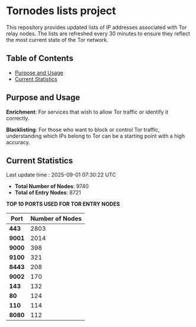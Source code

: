 # Tornodes lists project

This repository provides updated lists of IP addresses associated with Tor relay nodes. The lists are refreshed every 30 minutes to ensure they reflect the most current state of the Tor network.

## Table of Contents

- [Purpose and Usage](#purpose-and-usage)
- [Current Statistics](#current-statistics)


## Purpose and Usage

**Enrichment**: For services that wish to allow Tor traffic or identify it correctly.

**Blacklisting**: For those who want to block or control Tor traffic, understanding which IPs belong to Tor can be a starting point with a high accuracy.

## Current Statistics

Last update time : 2025-09-01 07:30:22 UTC

- **Total Number of Nodes**: 9740
- **Total of Entry Nodes**: 8721

**TOP 10 PORTS USED FOR TOR ENTRY NODES**

| **Port** | **Number of Nodes** |
|------|-----------------|
| **443**   | 2803  |
| **9001**   | 2014  |
| **9000**   | 398  |
| **9100**   | 321  |
| **8443**   | 208  |
| **9002**   | 170  |
| **143**   | 132  |
| **80**   | 124  |
| **110**   | 114  |
| **8080**   | 112  |

